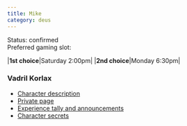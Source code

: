 ```yaml
---
title: Mike
category: deus
---
```

Status: confirmed
<br>Preferred gaming slot:

|__1st choice__|Saturday 2:00pm|
|__2nd choice__|Monday 6:30pm|

### Vadril Korlax

* [Character description](char-public-mike)
* [Private page](char-private-mike)
* [Experience tally and announcements](announce-mike)
* [Character secrets](char-secrets-mike)

